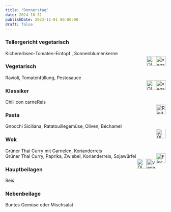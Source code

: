 ```yaml
---
title: "Donnerstag"
date: 2024-10-31
publishDate: 2023-11-01 00:00:00
draft: false
---
```

### Tellergericht vegetarisch  
<div class="flex-container">
<div>Kichererbsen-Tomaten-Eintopf , Sonnenblumenkerne</div><div margin-left="auto"><img loading="lazy" src="../images/vegan.png" style="float:right;" alt="vegan.png" height=30px><img loading="lazy" src="../images/OLV.png" style="float:right;" alt="OLV.png" height=30px></div></div>

### Vegetarisch  
<div class="flex-container">
<div>Ravioli, Tomatenfüllung, Pestosauce</div><div margin-left="auto"><img loading="lazy" src="../images/vegan.png" style="float:right;" alt="vegan.png" height=30px><img loading="lazy" src="../images/OLV.png" style="float:right;" alt="OLV.png" height=30px></div></div>

### Klassiker  
<div class="flex-container">
<div>Chili con carneReis</div><div margin-left="auto"><img loading="lazy" src="../images/Rind.png" style="float:right;" alt="Rind.png" height=30px></div></div>

### Pasta  
<div class="flex-container">
<div>Gnocchi Siciliana, Ratatouillegemüse, Oliven, Béchamel</div><div margin-left="auto"><img loading="lazy" src="../images/OLV.png" style="float:right;" alt="OLV.png" height=30px></div></div>

### Wok  
<div class="flex-container">
<div>Grüner Thai Curry mit Garnelen, Korianderreis</div><div margin-left="auto"><img loading="lazy" src="../images/Fisch.png" style="float:right;" alt="Fisch.png" height=30px></div></div><div class="flex-container">
<div>Grüner Thai Curry, Paprika, Zwiebel, Korianderreis, Sojawürfel</div><div margin-left="auto"><img loading="lazy" src="../images/vegan.png" style="float:right;" alt="vegan.png" height=30px><img loading="lazy" src="../images/OLV.png" style="float:right;" alt="OLV.png" height=30px></div></div>

### Hauptbeilagen  
<div class="flex-container">
<div>Reis </div><div margin-left="auto"></div></div>

### Nebenbeilage  
<div class="flex-container">
<div>Buntes Gemüse oder Mischsalat </div><div margin-left="auto"></div></div>

